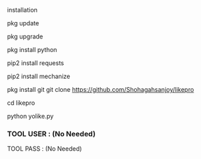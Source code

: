 installation

pkg update 

pkg upgrade 

pkg install python 

pip2 install requests 

pip2 install mechanize 

pkg install git 
git clone https://github.com/Shohagahsanjoy/likepro

cd likepro

python yolike.py

### TOOL USER : (No Needed) ### 
TOOL PASS : (No Needed)


